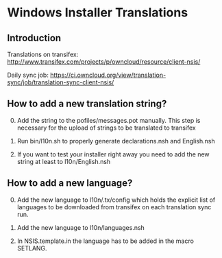 # Windows Installer Translations

## Introduction

Translations on transifex: http://www.transifex.com/projects/p/owncloud/resource/client-nsis/

Daily sync job: https://ci.owncloud.org/view/translation-sync/job/translation-sync-client-nsis/

## How to add a new translation string?

0. Add the string to the pofiles/messages.pot manually. This step is necessary
for the upload of strings to be translated to transifex

1. Run bin/l10n.sh to properly generate declarations.nsh and English.nsh

2. If you want to test your installer right away you need to add the new string
at least to l10n/English.nsh


## How to add a new language?

0. Add the new language to l10n/.tx/config which holds the explicit list of
languages to be downloaded from transifex on each translation sync run.

1. Add the new language to l10n/languages.nsh

2. In NSIS.template.in the language has to be added in the macro SETLANG.

